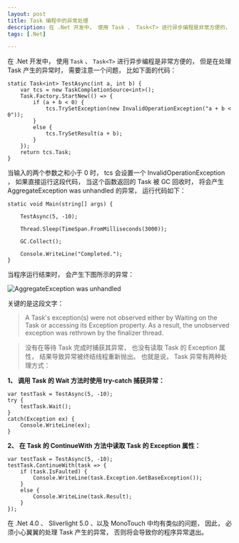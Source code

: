 ```yaml
---
layout: post
title: Task 编程中的异常处理
description: 在 .Net 开发中， 使用 Task 、 Task<T> 进行异步编程是非常方便的， 但是在处理 Task 产生的异常时， 也有一些需要注意的问题。
tags: [.Net]

---
```


在 .Net 开发中， 使用 `Task` 、 `Task<T>` 进行异步编程是非常方便的， 但是在处理 Task 产生的异常时， 需要注意一个问题， 比如下面的代码：

	static Task<int> TestAsync(int a, int b) {
		var tcs = new TaskCompletionSource<int>();
		Task.Factory.StartNew(() => {
			if (a + b < 0) {
				tcs.TrySetException(new InvalidOperationException("a + b < 0"));
			}
			else {
				tcs.TrySetResult(a + b);
			}
		});
		return tcs.Task;
	}

当输入的两个参数之和小于 0 时， tcs 会设置一个 InvalidOperationException ， 如果直接运行这段代码， 当这个函数返回的 Task 被 GC 回收时， 将会产生 AggregateException was unhandled 的异常， 运行代码如下：

	static void Main(string[] args) {
	
		TestAsync(5, -10);
	
		Thread.Sleep(TimeSpan.FromMilliseconds(3000));
	 
		GC.Collect();
	 
		Console.WriteLine("Completed.");
	}

当程序运行结束时， 会产生下图所示的异常：

![AggregateException was unhandled](https://beginor.github.io/assets/post-images/agg-exp-was-unhandled.png)

关键的是这段文字：

> A Task's exception(s) were not observed either by Waiting on the Task or accessing its Exception property. As a result, the unobserved exception was rethrown by the finalizer thread.

> 没有在等待 Task 完成时捕获其异常， 也没有读取 Task 的 Exception 属性， 结果导致异常被终结线程重新抛出。 也就是说， Task 异常有两种处理方式：

**1、 调用 Task 的 Wait 方法时使用 try-catch 捕获异常：**

	var testTask = TestAsync(5, -10);
	try {
		testTask.Wait();
	}
	catch(Exception ex) {
		Console.WriteLine(ex);
	}

**2、 在 Task 的 ContinueWith 方法中读取 Task 的 Exception 属性：**

	var testTask = TestAsync(5, -10);
	testTask.ContinueWith(task => {
		if (task.IsFaulted) {
			Console.WriteLine(task.Exception.GetBaseException());
		}
		else {
			Console.WriteLine(task.Result);
		}
	});

在 .Net 4.0 、 Sliverlight 5.0 、以及 MonoTouch 中均有类似的问题， 因此， 必须小心翼翼的处理 Task 产生的异常， 否则将会导致你的程序异常退出。
